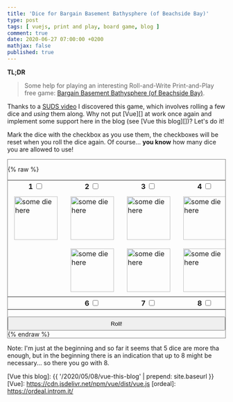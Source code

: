```yaml
---
title: 'Dice for Bargain Basement Bathysphere (of Beachside Bay)'
type: post
tags: [ vuejs, print and play, board game, blog ]
comment: true
date: 2020-06-27 07:00:00 +0200
mathjax: false
published: true
---
```


**TL;DR**

> Some help for playing an interesting Roll-and-Write Print-and-Play
> free game: [Bargain Basement Bathysphere (of Beachside Bay)][bbbbb].

Thanks to a [SUDS video][] I discovered this game, which involves
rolling a few dice and *using* them along. 
Why not put [Vue][] at work once again and implement some support here in the
blog (see [Vue this blog][])? Let's do it!

Mark the dice with the checkbox as you use them, the checkboxes will be
reset when you roll the dice again. Of course... **you know** how many
dice you are allowed to use!

<div id="app" style="border: 1px solid gray">

{% raw %}
<table>
 <tr>
  <th style="text-align: center">1 <input type="checkbox" name="die1" value="die1" v-model="checked"></th>
  <th style="text-align: center">2 <input type="checkbox" name="die1" value="die2" v-model="checked"></th>
  <th style="text-align: center">3 <input type="checkbox" name="die1" value="die3" v-model="checked"></th>
  <th style="text-align: center">4 <input type="checkbox" name="die1" value="die4" v-model="checked"></th>
  <th style="text-align: center">5 <input type="checkbox" name="die1" value="die5" v-model="checked"></th>
 </tr>
 <tr>
  <td><img v-bind:src="dice[0]" alt="some die here" style="width: 100px; margin: 7px; box-sizing: border-box;"></td>
  <td><img v-bind:src="dice[1]" alt="some die here" style="width: 100px; margin: 7px; box-sizing: border-box;"></td>
  <td><img v-bind:src="dice[2]" alt="some die here" style="width: 100px; margin: 7px; box-sizing: border-box;"></td>
  <td><img v-bind:src="dice[3]" alt="some die here" style="width: 100px; margin: 7px; box-sizing: border-box;"></td>
  <td><img v-bind:src="dice[4]" alt="some die here" style="width: 100px; margin: 7px; box-sizing: border-box;"></td>
 </tr>
 <tr></tr>
 <tr>
  <td></td>
  <td><img v-bind:src="dice[5]" alt="some die here" style="width: 100px; margin: 7px; box-sizing: border-box;"></td>
  <td><img v-bind:src="dice[6]" alt="some die here" style="width: 100px; margin: 7px; box-sizing: border-box;"></td>
  <td><img v-bind:src="dice[7]" alt="some die here" style="width: 100px; margin: 7px; box-sizing: border-box;"></td>
  <td></td>
 </tr>
 <tr>
  <th style="text-align: center"></th>
  <th style="text-align: center">6 <input type="checkbox" name="die1" value="die6" v-model="checked"></th>
  <th style="text-align: center">7 <input type="checkbox" name="die1" value="die7" v-model="checked"></th>
  <th style="text-align: center">8 <input type="checkbox" name="die1" value="die8" v-model="checked"></th>
  <th style="text-align: center"></th>
 </tr>
</table>
<button v-on:click="roll()" style="width: 100%; margin: auto; text-align: center; padding: 0.5em">Roll!</button>
{% endraw %}
</div>

<script src="{{ '/assets/js/vue.js'
    | prepend: site.baseurl
    | prepend: site.url }}">
</script>

<script>
  var app = new Vue({
    el: '#app',
    data: {
      actions: ['zombie', 'barricade', 'car', 'car'],
      checked: [],
      dice: [
        '{{ '/assets/images/d6/0.svg' | prepend: site.baseurl }}',
        '{{ '/assets/images/d6/0.svg' | prepend: site.baseurl }}',
        '{{ '/assets/images/d6/0.svg' | prepend: site.baseurl }}',
        '{{ '/assets/images/d6/0.svg' | prepend: site.baseurl }}',
        '{{ '/assets/images/d6/0.svg' | prepend: site.baseurl }}',
        '{{ '/assets/images/d6/0.svg' | prepend: site.baseurl }}',
        '{{ '/assets/images/d6/0.svg' | prepend: site.baseurl }}',
        '{{ '/assets/images/d6/0.svg' | prepend: site.baseurl }}',
      ],
    },
    methods: {
      roll: function () {
        var url_for = {
            d6w: [
                '{{ '/assets/images/d6/1.svg' | prepend: site.baseurl }}',
                '{{ '/assets/images/d6/2.svg' | prepend: site.baseurl }}',
                '{{ '/assets/images/d6/3.svg' | prepend: site.baseurl }}',
                '{{ '/assets/images/d6/4.svg' | prepend: site.baseurl }}',
                '{{ '/assets/images/d6/5.svg' | prepend: site.baseurl }}',
                '{{ '/assets/images/d6/6.svg' | prepend: site.baseurl }}',
            ]
        };
        this.dice = [0, 1, 2, 3, 4, 5, 6, 7].map(
            id => {
                var random_roll = Math.floor(Math.random() * 6);
                return url_for['d6w'][random_roll];
            }
        );
        this.checked = [];
      },
    },
    mounted: function () { this.roll(); },
  })
</script>

Note: I'm just at the beginning and so far it seems that 5 dice are more
tha enough, but in the beginning there is an indication that up to 8
might be necessary... so there you go with 8.

[SUDS video]: https://www.youtube.com/watch?v=sNghPlwbYe8
[bbbbb]: https://boardgamegeek.com/boardgame/255360/bargain-basement-bathysphere/files
[Vue this blog]: {{ '/2020/05/08/vue-this-blog' | prepend: site.baseurl }}
[Vue]: https://cdn.jsdelivr.net/npm/vue/dist/vue.js
[ordeal]: https://ordeal.introm.it/
